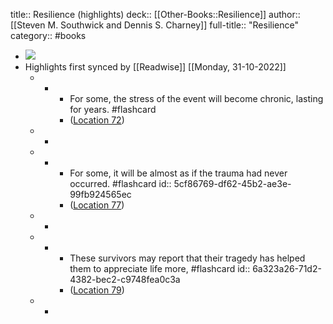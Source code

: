 title:: Resilience (highlights)
deck:: [[Other-Books::Resilience]]
author:: [[Steven M. Southwick and Dennis S. Charney]]
full-title:: "Resilience"
category:: #books

- ![](https://images-na.ssl-images-amazon.com/images/I/41C6ZPKHPwL._SL200_.jpg)
- Highlights first synced by [[Readwise]] [[Monday, 31-10-2022]]
	- -
		- For some, the stress of the event will become chronic, lasting for years. #flashcard
		- ([Location 72](https://readwise.io/to_kindle?action=open&asin=B009GEY7WI&location=72))
	- -
	- -
		- For some, it will be almost as if the trauma had never occurred. #flashcard
		  id:: 5cf86769-df62-45b2-ae3e-99fb924565ec
		- ([Location 77](https://readwise.io/to_kindle?action=open&asin=B009GEY7WI&location=77))
	- -
	- -
		- These survivors may report that their tragedy has helped them to appreciate life more, #flashcard
		  id:: 6a323a26-71d2-4382-bec2-c9748fea0c3a
		- ([Location 79](https://readwise.io/to_kindle?action=open&asin=B009GEY7WI&location=79))
	- -